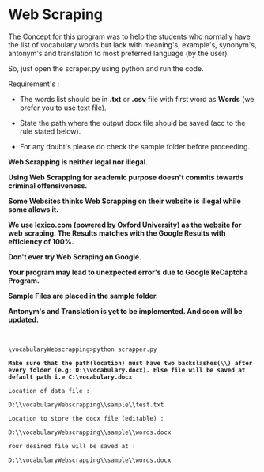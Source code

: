 # Web Scraping

The Concept for this program was to help the students who normally have the list of vocabulary words but lack with meaning's, example's, synonym's, antonym's and translation to most preferred language (by the user).

So, just open the scraper.py using python and run the code.

Requirement's :
    
- The words list should be in **.txt** or **.csv** file with first word as **Words** (we prefer you to use text file).

- State the path where the output docx file should be saved (acc to the rule stated below).

- For any doubt's please do check the sample folder before proceeding.

**Web Scrapping is neither legal nor illegal.**

**Using Web Scrapping for academic purpose doesn't commits towards criminal offensiveness.**

**Some Websites thinks Web Scrapping on their website is illegal while some allows it.**

**We use lexico.com (powered by Oxford University) as the website for web scraping. The Results matches with the Google Results with efficiency of 100%.**

**Don't ever try Web Scraping on Google.**

**Your program may lead to unexpected error's due to Google ReCaptcha Program.**

**Sample Files are placed in the sample folder.**

**Antonym's and Translation is yet to be implemented. And soon will be updated.**

<br>

```\vocabularyWebscrapping>python scrapper.py```

**```Make sure that the path(location) must have two backslashes(\\) after every folder (e.g: D:\\vocabulary.docx). Else file will be saved at default path i.e C:\vocabulary.docx```**

```Location of data file :```

```D:\\vocabularyWebscrapping\\sample\\test.txt```

```Location to store the docx file (editable) :```

```D:\\vocabularyWebscrapping\\sample\\words.docx```

```Your desired file will be saved at : ```

```D:\\vocabularyWebscrapping\\sample\\words.docx```

